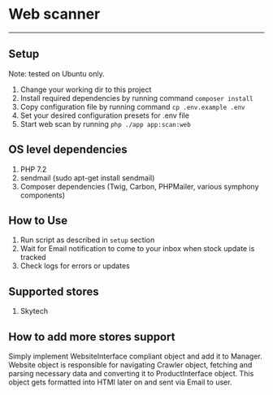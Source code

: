 # Web scanner

----

## Setup 

Note: tested on Ubuntu only.

1. Change your working dir to this project
2. Install required dependencies by running command `composer install`
3. Copy configuration file by running command `cp .env.example .env`
4. Set your desired configuration presets for .env file
5. Start web scan by running `php ./app app:scan:web `


## OS level dependencies

1. PHP 7.2
2. sendmail (sudo apt-get install sendmail)
3. Composer dependencies (Twig, Carbon, PHPMailer, various symphony components)

## How to Use
1. Run script as described in `setup` section
2. Wait for Email notification to come to your inbox when stock update is tracked
3. Check logs for errors or updates

## Supported stores

1. Skytech

## How to add more stores support

Simply implement WebsiteInterface compliant object and add it to Manager. Website object is responsible for navigating Crawler object, fetching and parsing necessary data and converting it to ProductInterface object. This object gets formatted into HTMl later on and sent via Email to user.
